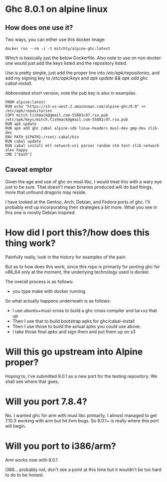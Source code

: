 # Ghc 8.0.1 on alpine linux

## How does one use it?

Two ways, you can either use this docker image:

```
docker run --rm -i -t mitchty/alpine-ghc:latest
```

Which is basically just the below Dockerfile. Also note to use on non docker one would just add the keys listed and the repository listed.

Use is pretty simple, just add the proper line into */etc/apk/repositories*, and add my signing key to */etc/apk/keys* and *apk update && apk add ghc cabal-install*.

Abbreviated short version, note the pub key is also in examples.

```
FROM alpine:latest
RUN echo "https://s3-us-west-2.amazonaws.com/alpine-ghc/8.0" >> /etc/apk/repositories
COPY mitch.tishmack@gmail.com-55881c97.rsa.pub /etc/apk/keys/mitch.tishmack@gmail.com-55881c97.rsa.pub
RUN apk update
RUN apk add ghc cabal alpine-sdk linux-headers musl-dev gmp-dev zlib-dev
ENV PATH ${PATH}:/root/.cabal/bin
RUN cabal update
RUN cabal install mtl network-uri parsec random stm text zlib network alex happy
CMD ["bash"]
```

## Caveat emptor

Given the age and use of ghc on musl libc, I would treat this with a wary eye just to be sure. That doesn't mean binaries produced will do bad things, more that unfound dragons may reside.

I have looked at the Gentoo, Arch, Debian, and Fedora ports of ghc. I'll probably end up incorporating their strategies a bit more. What you see in this one is mostly Debian inspired.

# How did I port this?/how does this thing work?

Painfully really, look in the history for examples of the pain.

But as to how does this work, since this repo is primarily for porting ghc for x86_64 only at the moment, the underlying technology used is docker.

The overall process is as follows:
- you type make with docker running

So what actually happens underneath is as follows:
- I use ubuntu+musl-cross to build a ghc cross compiler and tar+xz that up
- Then I use that to build bootstrap apks for ghc/cabal-install
- Then I use those to build the actual apks you could use above.
- I take those final apks and sign them and put them up on s3

# Will this go upstream into Alpine proper?

Hoping to, I've submitted 8.0.1 as a new port for the testing repository. We shall see where that goes.

# Will you port 7.8.4?

No. I wanted ghc for arm with musl libc primarily. I almost managed to get 7.10.3 working with arm but hit llvm bugs. So 8.0.1+ is really where this port will begin.

# Will you port to i386/arm?

Arm works now with 8.0.1

i386... probably not, don't see a point at this time but it wouldn't be too hard to do to be honest.
